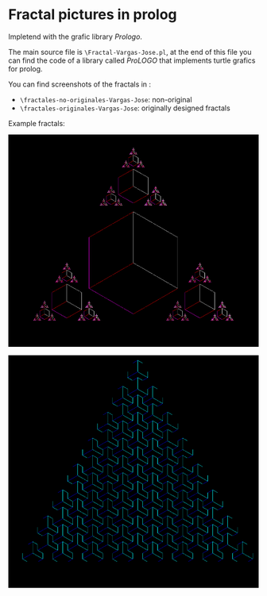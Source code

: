 # Fractal pictures in prolog

Impletend with the grafic library *Prologo*.

The main source file is `\Fractal-Vargas-Jose.pl`, at the end of this file you can find the code of a library called *ProLOGO* that implements turtle grafics for prolog.

You can find screenshots of the fractals in :
* `\fractales-no-originales-Vargas-Jose`: non-original
* `\fractales-originales-Vargas-Jose`: originally designed fractals

Example fractals:

![alt text](https://github.com/Sleepful/fractales-en-prolog/blob/master/fractales-originales-Vargas-Jose/ramiel-Vargas-Jose.png?raw=true)

![alt text](https://github.com/Sleepful/fractales-en-prolog/blob/master/fractales-originales-Vargas-Jose/tresde-Vargas-Jose.png?raw=true)
